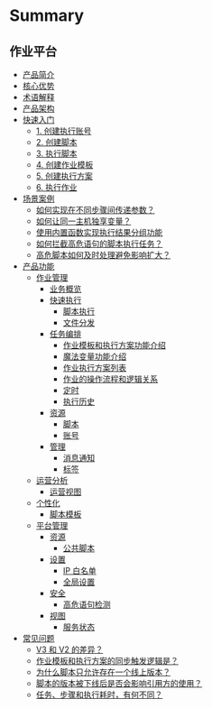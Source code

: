 # Summary

## 作业平台
* [产品简介](产品白皮书/Introduction/What-is-Job.md)
* [核心优势](产品白皮书/Introduction/Benefits.md)
* [术语解释](产品白皮书/Introduction/Terms.md)
* [产品架构](产品白皮书/Introduction/Architecture.md)
* [快速入门]()
    * [1. 创建执行账号](产品白皮书/Quick-Starts/1.Create-system-account.md)
    * [2. 创建脚本](产品白皮书/Quick-Starts/2.Create-a-Bash-script.md)
    * [3. 执行脚本](产品白皮书/Quick-Starts/3.Try-to-run-the-script.md)
    * [4. 创建作业模板](产品白皮书/Quick-Starts/4.Create-a-Job-template.md)
    * [5. 创建执行方案](产品白皮书/Quick-Starts/5.Create-a-plan-under-Job-template.md)
    * [6. 执行作业](产品白皮书/Quick-Starts/6.Try-to-run-the-Job-plan.md)
* [场景案例]()
    * [如何实现在不同步骤间传递参数？](产品白皮书/Best-Practices/How-to-pass-params-through-steps.md)
    * [如何让同一主机独享变量？](产品白皮书/Best-Practices/How-to-make-same-host-have-its-own-namespace.md)
    * [使用内置函数实现执行结果分组功能](产品白皮书/Best-Practices/Use-built-in-functions-to-make-exec-result-grouping.md)
    * [如何拦截高危语句的脚本执行任务？](产品白皮书/Best-Practices/How-to-block-high-risk-script-execution.md)
    * [高危脚本如何及时处理避免影响扩大？](产品白皮书/Best-Practices/How-to-stop-the-spread-of-the-problem-script-immediately.md)
* [产品功能]()
    * [作业管理]()
        * [业务概览](产品白皮书/Features/Home.md)
        * [快速执行]()
            * [脚本执行](产品白皮书/Features/One-time-script-exec.md)
            * [文件分发](产品白皮书/Features/One-time-file-transfer.md)
        * [任务编排]()
            * [作业模板和执行方案功能介绍](产品白皮书/Features/Jobs.md)
            * [魔法变量功能介绍](产品白皮书/Features/Magic-vars.md)
            * [作业执行方案列表](产品白皮书/Features/Job-plans.md)
            * [作业的操作流程和逻辑关系](产品白皮书/Features/Jobs-operation-flow-and-logical-relationship.md)
            * [定时](产品白皮书/Features/Crons.md)
            * [执行历史](产品白皮书/Features/History.md)
        * [资源]()
            * [脚本](产品白皮书/Features/Scripts.md)
            * [账号](产品白皮书/Features/Accounts.md)
        * [管理]()
            * [消息通知](产品白皮书/Features/Notification.md)
            * [标签](产品白皮书/Features/Tags-management.md)
    * [运营分析]()
        * [运营视图](产品白皮书/Features/Dashboard.md)
    * [个性化]()
        * [脚本模板](产品白皮书/Features/Script-template.md)
    * [平台管理]()
        * [资源]()
            * [公共脚本](产品白皮书/Features/Public-Scripts.md)
        * [设置]()
            * [IP 白名单](产品白皮书/Features/IP-white_list.md)
            * [全局设置](产品白皮书/Features/Settings.md)
        * [安全]()
            * [高危语句检测](产品白皮书/Features/High-risk-grammar.md)
        * [视图]()
            * [服务状态](产品白皮书/Features/Service-states.md)
* [常见问题]()
    * [V3 和 V2 的差异？](产品白皮书/FAQs/Whats-the-diffrent-between-v2-and-v3.md)
    * [作业模板和执行方案的同步触发逻辑是？](产品白皮书/FAQs/what-changes-will-cause-plan-outofsync-with-template.md)
    * [为什么脚本只允许存在一个线上版本？](产品白皮书/FAQs/why-script-only-allow-one-online-version.md)
    * [脚本的版本被下线后是否会影响引用方的使用？](产品白皮书/FAQs/will-script-ver-offline-affect-the-use-of-reference-plan.md)
    * [任务、步骤和执行耗时，有何不同？](产品白皮书/FAQs/Whats-the-difference-of-duration-between-task-step-and-execution.md)


